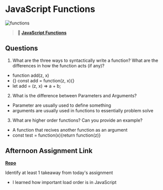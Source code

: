 # JavaScript Functions

![functions](https://bcw.blob.core.windows.net/public/img/function-anatomy.jpg)

> **📖 [JavaScript Functions](https://codeworksacademy.com/fs-student-guide/resources/wk2/02-Functions)**

## Questions

1. What are the three ways to syntactically write a function? What are the differences in how the function acts (if any)?
- function add(z, x)
- {} const add = function(z, x){} 
- let add = (z, x) => a + b;
2. What is the difference between Parameters and Arguments?
- Parameter are usually used to define something
- arguments are usually used in functions to essentially problem solve
3. What are higher order functions? Can you provide an example?
- A function that recives another function as an argument
- const test = function(x){return function(z)}
## Afternoon Assignment Link

**[Repo](https://github.com/samwgit/week-2-day-2)**

Identify at least 1 takeaway from today's assignment
- I learned how important load order is in JavaScript